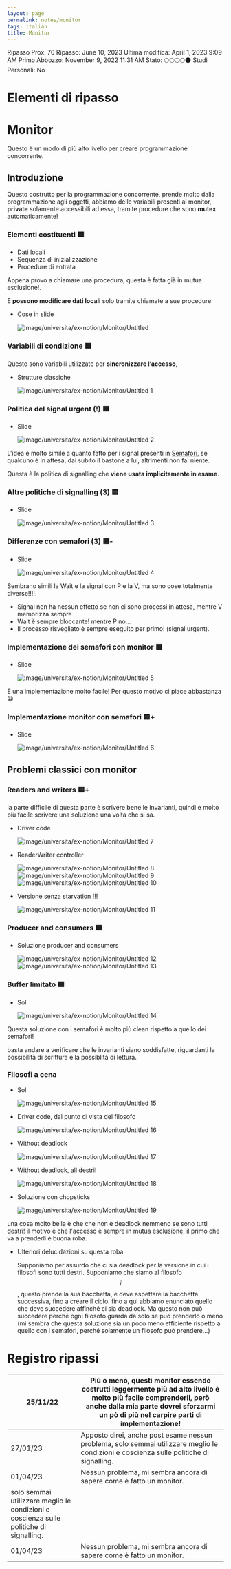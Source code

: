 ```yaml
---
layout: page
permalink: notes/monitor
tags: italian
title: Monitor
---
```


Ripasso Prox: 70
Ripasso: June 10, 2023
Ultima modifica: April 1, 2023 9:09 AM
Primo Abbozzo: November 9, 2022 11:31 AM
Stato: 🌕🌕🌕🌕🌑
Studi Personali: No

# Elementi di ripasso

# Monitor

Questo è un modo di più alto livello per creare programmazione concorrente.

## Introduzione

Questo costrutto per la programmazione concorrente, prende molto dalla programmazione agli oggetti, abbiamo delle variabili presenti al monitor, **private** solamente accessibili ad essa, tramite procedure che sono **mutex** automaticamente!

### Elementi costituenti 🟩

- Dati locali
- Sequenza di inizializzazione
- Procedure di entrata

Appena provo a chiamare una procedura, questa è fatta già in mutua esclusione!.

E **possono modificare dati locali** solo tramite chiamate a sue procedure

- Cose in slide

    <img src="/images/notes/image/universita/ex-notion/Monitor/Untitled.png" alt="image/universita/ex-notion/Monitor/Untitled">


### Variabili di condizione 🟩

Queste sono variabili utilizzate per **sincronizzare l’accesso**,

- Strutture classiche

    <img src="/images/notes/image/universita/ex-notion/Monitor/Untitled 1.png" alt="image/universita/ex-notion/Monitor/Untitled 1">


### Politica del signal urgent (!) 🟩

- Slide

    <img src="/images/notes/image/universita/ex-notion/Monitor/Untitled 2.png" alt="image/universita/ex-notion/Monitor/Untitled 2">


L’idea è molto simile a quanto fatto per i signal presenti in [Semafori](/notes/semafori), se qualcuno è in attesa, dai subito il bastone a lui, altrimenti non fai niente.

Questa è la politica di signalling che **viene usata implicitamente in esame**.

### Altre politiche di signalling (3) 🟨

- Slide

    <img src="/images/notes/image/universita/ex-notion/Monitor/Untitled 3.png" alt="image/universita/ex-notion/Monitor/Untitled 3">


### Differenze con semafori (3) 🟩-

- Slide

    <img src="/images/notes/image/universita/ex-notion/Monitor/Untitled 4.png" alt="image/universita/ex-notion/Monitor/Untitled 4">


Sembrano simili la Wait e la signal con P e la V, ma sono cose totalmente diverse!!!!.

- Signal non ha nessun effetto se non ci sono processi in attesa, mentre V memorizza sempre
- Wait è sempre bloccante! mentre P no…
- Il processo risvegliato è sempre eseguito per primo! (signal urgent).

### Implementazione dei semafori con monitor 🟩

- Slide

    <img src="/images/notes/image/universita/ex-notion/Monitor/Untitled 5.png" alt="image/universita/ex-notion/Monitor/Untitled 5">


È una implementazione molto facile! Per questo motivo ci piace abbastanza 😀

### Implementazione monitor con semafori 🟨+

- Slide

    <img src="/images/notes/image/universita/ex-notion/Monitor/Untitled 6.png" alt="image/universita/ex-notion/Monitor/Untitled 6">


## Problemi classici con monitor

### Readers and writers 🟨+

la parte difficile di questa parte è scrivere bene le invarianti, quindi è molto più facile scrivere una soluzione una volta che si sa.

- Driver code

    <img src="/images/notes/image/universita/ex-notion/Monitor/Untitled 7.png" alt="image/universita/ex-notion/Monitor/Untitled 7">

- ReaderWriter controller

    <img src="/images/notes/image/universita/ex-notion/Monitor/Untitled 8.png" alt="image/universita/ex-notion/Monitor/Untitled 8">

    <img src="/images/notes/image/universita/ex-notion/Monitor/Untitled 9.png" alt="image/universita/ex-notion/Monitor/Untitled 9">

    <img src="/images/notes/image/universita/ex-notion/Monitor/Untitled 10.png" alt="image/universita/ex-notion/Monitor/Untitled 10">

- Versione senza starvation !!!

    <img src="/images/notes/image/universita/ex-notion/Monitor/Untitled 11.png" alt="image/universita/ex-notion/Monitor/Untitled 11">


### Producer and consumers 🟩

- Soluzione producer and consumers

    <img src="/images/notes/image/universita/ex-notion/Monitor/Untitled 12.png" alt="image/universita/ex-notion/Monitor/Untitled 12">

    <img src="/images/notes/image/universita/ex-notion/Monitor/Untitled 13.png" alt="image/universita/ex-notion/Monitor/Untitled 13">


### Buffer limitato 🟩

- Sol

    <img src="/images/notes/image/universita/ex-notion/Monitor/Untitled 14.png" alt="image/universita/ex-notion/Monitor/Untitled 14">


Questa soluzione con i semafori è molto più clean rispetto a quello dei semafori!

basta andare a verificare che le invarianti siano soddisfatte, riguardanti la possibilità di scrittura e la possiblità di lettura.

### Filosofi a cena

- Sol

    <img src="/images/notes/image/universita/ex-notion/Monitor/Untitled 15.png" alt="image/universita/ex-notion/Monitor/Untitled 15">

- Driver code, dal punto di vista del filosofo

    <img src="/images/notes/image/universita/ex-notion/Monitor/Untitled 16.png" alt="image/universita/ex-notion/Monitor/Untitled 16">

- Without deadlock

    <img src="/images/notes/image/universita/ex-notion/Monitor/Untitled 17.png" alt="image/universita/ex-notion/Monitor/Untitled 17">

- Without deadlock, all destri!

    <img src="/images/notes/image/universita/ex-notion/Monitor/Untitled 18.png" alt="image/universita/ex-notion/Monitor/Untitled 18">

- Soluzione con chopsticks

    <img src="/images/notes/image/universita/ex-notion/Monitor/Untitled 19.png" alt="image/universita/ex-notion/Monitor/Untitled 19">


una cosa molto bella è che che non è deadlock nemmeno se sono tutti destri! il motivo è che l'accesso è sempre in mutua esclusione, il primo che va a prenderli è buona roba.

- Ulteriori delucidazioni su questa roba

    Supponiamo per assurdo che ci sia deadlock per la versione in cui i filosofi sono tutti destri. Supponiamo che siamo al filosofo $$i$$, questo prende la sua bacchetta, e deve aspettare la bacchetta successiva, fino a creare il ciclo. fino a qui abbiamo enunciato quello che deve succedere affinché ci sia deadlock. Ma questo non può succedere perché ogni filosofo guarda da solo se può prenderlo o meno (mi sembra che questa soluzione sia un poco meno efficiente rispetto a quello con i semafori, perché solamente un filosofo può prendere…)


# Registro ripassi

| 25/11/22 | Più o meno, questi monitor essendo costrutti leggermente più ad alto livello è molto più facile comprenderli, però anche dalla mia parte dovrei sforzarmi un pò di più nel carpire parti di implementazione! |
| --- | --- |
| 27/01/23 | Apposto direi, anche post esame nessun problema, solo semmai utilizzare meglio le condizioni e coscienza sulle politiche di signalling. |
| 01/04/23 | Nessun problema, mi sembra ancora di sapere come è fatto un monitor. |
solo semmai utilizzare meglio le condizioni e coscienza sulle politiche di signalling. |
| 01/04/23 | Nessun problema, mi sembra ancora di sapere come è fatto un monitor. |
